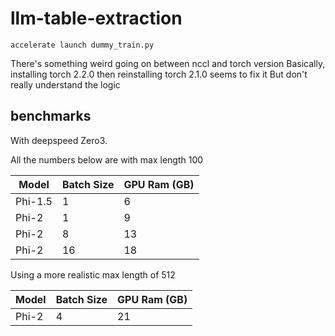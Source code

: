 # llm-table-extraction

`accelerate launch dummy_train.py`

There's something weird going on between nccl and torch version
Basically, installing torch 2.2.0 then reinstalling torch 2.1.0 seems to fix it
But don't really understand the logic


## benchmarks

With deepspeed Zero3.

All the numbers below are with max length 100

| Model   | Batch Size | GPU Ram (GB) |
|---------|------------|--------------|
| Phi-1.5 | 1          | 6            |
| Phi-2   | 1          | 9            |
| Phi-2   | 8          | 13           |
| Phi-2   | 16         | 18           |

Using a more realistic max length of 512

| Model   | Batch Size | GPU Ram (GB) |
|---------|------------|--------------|
| Phi-2   | 4          | 21       |
